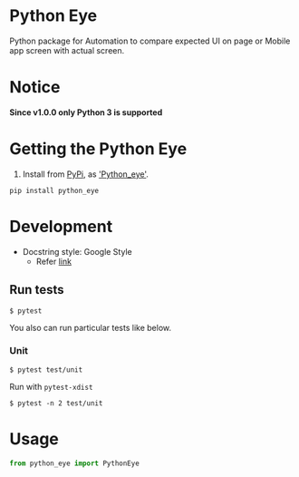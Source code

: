 Python Eye
====================

Python package for Automation to compare expected UI on page or Mobile app screen with actual screen.

# Notice

**Since v1.0.0 only Python 3 is supported**

# Getting the Python Eye

1. Install from [PyPi](https://pypi.org), as
['Python_eye'](https://pypi.org/project/Python_Eye/).

```shell
pip install python_eye
```


# Development

- Docstring style: Google Style
    - Refer [link](https://sphinxcontrib-napoleon.readthedocs.io/en/latest/example_google.html)




## Run tests


```
$ pytest
```

You also can run particular tests like below.

### Unit

```
$ pytest test/unit
```

Run with `pytest-xdist`

```
$ pytest -n 2 test/unit
```

# Usage

```python
from python_eye import PythonEye
```
